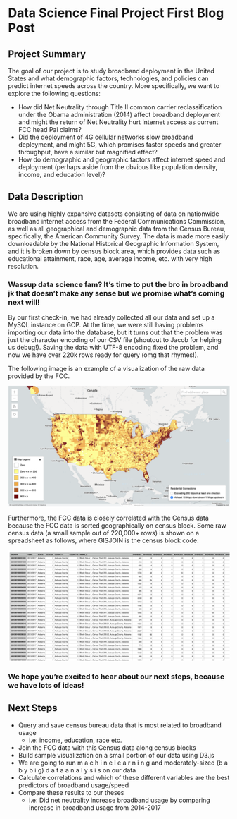 # Data Science Final Project First Blog Post

## Project Summary

The goal of our project is to study broadband deployment in the United States and what demographic factors, technologies, and policies can predict internet speeds across the country. More specifically, we want to explore the following questions:

* How did Net Neutrality through Title II common carrier reclassification under the Obama administration (2014) affect broadband deployment and might the return of Net Neutrality hurt internet access as current FCC head Pai claims?
* Did the deployment of 4G cellular networks slow broadband deployment, and might 5G, which promises faster speeds and greater throughput, have a similar but magnified effect?
* How do demographic and geographic factors affect internet speed and deployment (perhaps aside from the obvious like population density, income, and education level)?

## Data Description

We are using highly expansive datasets consisting of data on nationwide broadband internet access from the Federal Communications Commission, as well as all geographical and demographic data from the Census Bureau, specifically, the American Community Survey. The data is made more easily downloadable by the National Historical Geographic Information System, and it is broken down by census block area, which provides data such as educational attainment, race, age, average income, etc. with very high resolution. 

### Wassup data science fam? It’s time to put the bro in broadband jk that doesn’t make any sense but we promise what’s coming next will! 

By our first check-in, we had already collected all our data and set up a MySQL instance on GCP. At the time, we were still having problems importing our data into the database, but it turns out that the problem was just the character encoding of our CSV file (shoutout to Jacob for helping us debug!). Saving the data with UTF-8 encoding fixed the problem, and now we have over 220k rows ready for query (omg that rhymes!). 

The following image is an example of a visualization of the raw data provided by the FCC. 

![US Broadband Heatmap](images/pic1.png)

Furthermore, the FCC data is closely correlated with the Census data because the FCC data is sorted geographically on census block. Some raw census data (a small sample out of 220,000+ rows) is shown on a spreadsheet as follows, where GISJOIN is the census block code:

![Census Data](images/pic2.png)

### We hope you’re excited to hear about our next steps, because we have lots of ideas! 

## Next Steps

* Query and save census bureau data that is most related to broadband usage
  * i.e: income, education, race etc.
* Join the FCC data with this Census data along census blocks
* Build sample visualization on a small portion of our data using D3.js
* We are going to run m a c h i n e l e a r n i n g and moderately-sized (b a b y  b i g) d a t a a n a l y s i s on our data
* Calculate correlations and which of these different variables are the best predictors of broadband usage/speed
* Compare these results to our theses 
  * i.e: Did net neutrality increase broadband usage by comparing increase in broadband usage from 2014-2017
